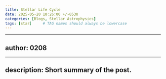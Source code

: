 ```yaml
---
title: Stellar Life Cycle
date: 2025-05-20 10:26:00 +/-0530
categories: [Blogs, Stellar Astrophysics]
tags: [star]     # TAG names should always be lowercase
---
```

---
author: 0208
---
---
description: Short summary of the post.
---
